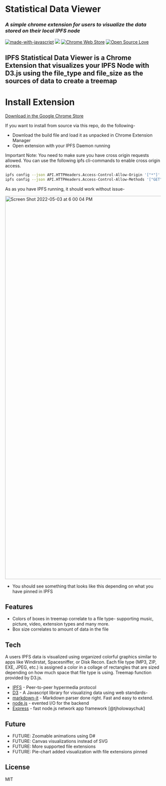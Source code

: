 # Statistical Data Viewer 

### _A simple chrome extension for users to visualize the data stored on their local IPFS node_

[![made-with-javascript](https://img.shields.io/badge/Made%20with-JavaScript-1f425f.svg)](https://www.javascript.com)
[![](https://img.shields.io/badge/project-IPFS-blue.svg?style=flat-square)](https://ipfs.io/)
[![Chrome Web Store](https://img.shields.io/chrome-web-store/v/leoogniilogpecgamlbafoajfcaoddja.svg)](https://chrome.google.com/webstore/detail/ipfs-stat-viewer/leoogniilogpecgamlbafoajfcaoddja)
[![Open Source Love](https://badges.frapsoft.com/os/mit/mit.svg?v=102)](https://github.com/ellerbrock/open-source-badge/)

## IPFS Statistical Data Viewer is a Chrome Extension that visualizes your IPFS Node with D3.js using the file_type and file_size as the sources of data to create a treemap


# Install Extension

[Download in the Google Chrome Store](https://chrome.google.com/webstore/detail/ipfs-stat-viewer/leoogniilogpecgamlbafoajfcaoddja)

If you want to install from source via this repo, do the following-

- Download the build file and load it as unpacked in Chrome Extension Manager
- Open extension with your IPFS Daemon running

Important Note: You need to make sure you have cross origin requests allowed. You can use the following ipfs cli-commands to enable cross origin access. 


```sh
ipfs config --json API.HTTPHeaders.Access-Control-Allow-Origin '["*"]'
ipfs config --json API.HTTPHeaders.Access-Control-Allow-Methods '["GET", "POST"]'
```
As as you have IPFS running, it should work without issue-

<img width="1239" alt="Screen Shot 2022-05-03 at 6 00 04 PM" src="https://user-images.githubusercontent.com/30084404/166586795-3a046027-4c1f-4029-880a-116fb5101f11.png">

- You should see something that looks like this depending on what you have pinned in IPFS

## Features
- Colors of boxes in treemap correlate to a file type- supporting music, picture, video, extension types and many more. 
- Box size correlates to amount of data in the file 

## Tech

 A users IPFS data is visualized using organized colorful graphics similar to apps like Windirstat, Spacesniffer, or Disk Recon. Each file type (MP3, ZIP, EXE, JPEG, etc.) is assigned a color in a collage of rectangles that are sized depending on how much space that file type is using. Treemap function provided by D3.js.  

- [IPFS] - Peer-to-peer hypermedia protocol
- [D3] - A Javascript library for visualizing data using web standards-
- [markdown-it] - Markdown parser done right. Fast and easy to extend.
- [node.js] - evented I/O for the backend
- [Express] - fast node.js network app framework [@tjholowaychuk]

## Future 

- FUTURE: Zoomable animations using D#
- FUTURE: Canvas visualizations instead of SVG
- FUTURE: More supported file extensions
- FUTURE: Pie-chart added visualization with file extensions pinned


## License

MIT


[//]: # (These are reference links used in the body of this note and get stripped out when the markdown processor does its job. There is no need to format nicely because it shouldn't be seen. Thanks SO - http://stackoverflow.com/questions/4823468/store-comments-in-markdown-syntax)

   [ipfs]: <https://github.com/ipfs>
   [d3]: <https://github.com/d3/d3>
   [markdown-it]: <https://github.com/markdown-it/markdown-it>
   [node.js]: <http://nodejs.org>
   [jQuery]: <http://jquery.com>
   [express]: <http://expressjs.com>
   [AngularJS]: <http://angularjs.org>



